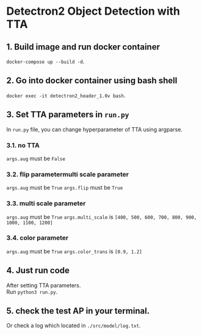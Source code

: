 # Detectron2 Object Detection with TTA
## 1. Build image and run docker container
`docker-compose up --build -d`.

## 2. Go into docker container using bash shell
`docker exec -it detectron2_header_1.0v bash`.

## 3. Set TTA parameters in `run.py`
In `run.py` file, you can change hyperparameter of TTA using argparse.
### 3.1. no TTA
`args.aug` must be `False`
### 3.2. flip parametermulti scale parameter
`args.aug` must be `True`
`args.flip` must be `True`
### 3.3. multi scale parameter
`args.aug` must be `True`
`args.multi_scale` is `[400, 500, 600, 700, 800, 900, 1000, 1100, 1200]`
### 3.4. color parameter
`args.aug` must be `True`
`args.color_trans` is `[0.9, 1.2]`

## 4. Just run code
After setting TTA parameters. <br>
Run `python3 run.py`.

## 5. check the test AP in your terminal.
Or check a log which located in `./src/model/log.txt`.